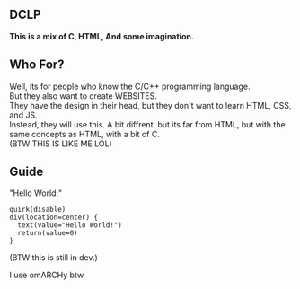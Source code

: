 DCLP
------

****This is a mix of C, HTML, And some imagination.****

Who For?
--------

Well, its for people who know the C/C++ programming language. \
But they also want to create WEBSITES. \
They have the design in their head, but they don't want to learn HTML, CSS, and JS. \
Instead, they will use this. A bit diffrent, but its far from HTML, but with the same concepts as HTML, with a bit of C. \
(BTW THIS IS LIKE ME LOL)

Guide
-----

"Hello World:"

```
quirk(disable)
div(location=center) {
  text(value="Hello World!")
  return(value=0)
}
```

(BTW this is still in dev.)

I use omARCHy btw
